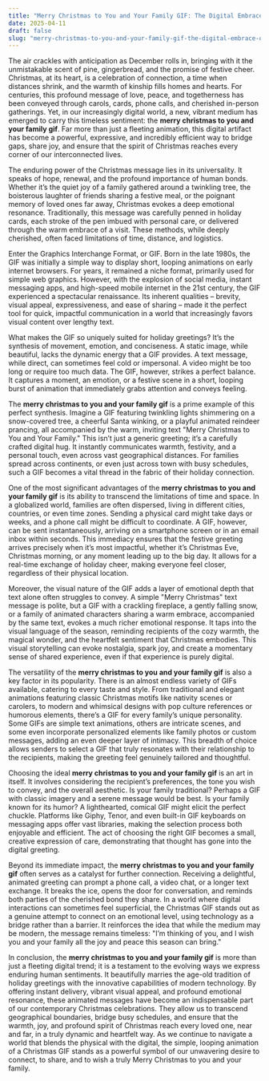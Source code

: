 ```yaml
---
title: "Merry Christmas to You and Your Family GIF: The Digital Embrace of Yuletide Warmth and Connection"
date: 2025-04-11
draft: false
slug: "merry-christmas-to-you-and-your-family-gif-the-digital-embrace-of-yuletide-warmth-and-connection" 
---
```


The air crackles with anticipation as December rolls in, bringing with it the unmistakable scent of pine, gingerbread, and the promise of festive cheer. Christmas, at its heart, is a celebration of connection, a time when distances shrink, and the warmth of kinship fills homes and hearts. For centuries, this profound message of love, peace, and togetherness has been conveyed through carols, cards, phone calls, and cherished in-person gatherings. Yet, in our increasingly digital world, a new, vibrant medium has emerged to carry this timeless sentiment: the **merry christmas to you and your family gif**. Far more than just a fleeting animation, this digital artifact has become a powerful, expressive, and incredibly efficient way to bridge gaps, share joy, and ensure that the spirit of Christmas reaches every corner of our interconnected lives.

The enduring power of the Christmas message lies in its universality. It speaks of hope, renewal, and the profound importance of human bonds. Whether it’s the quiet joy of a family gathered around a twinkling tree, the boisterous laughter of friends sharing a festive meal, or the poignant memory of loved ones far away, Christmas evokes a deep emotional resonance. Traditionally, this message was carefully penned in holiday cards, each stroke of the pen imbued with personal care, or delivered through the warm embrace of a visit. These methods, while deeply cherished, often faced limitations of time, distance, and logistics.

Enter the Graphics Interchange Format, or GIF. Born in the late 1980s, the GIF was initially a simple way to display short, looping animations on early internet browsers. For years, it remained a niche format, primarily used for simple web graphics. However, with the explosion of social media, instant messaging apps, and high-speed mobile internet in the 21st century, the GIF experienced a spectacular renaissance. Its inherent qualities – brevity, visual appeal, expressiveness, and ease of sharing – made it the perfect tool for quick, impactful communication in a world that increasingly favors visual content over lengthy text.

What makes the GIF so uniquely suited for holiday greetings? It’s the synthesis of movement, emotion, and conciseness. A static image, while beautiful, lacks the dynamic energy that a GIF provides. A text message, while direct, can sometimes feel cold or impersonal. A video might be too long or require too much data. The GIF, however, strikes a perfect balance. It captures a moment, an emotion, or a festive scene in a short, looping burst of animation that immediately grabs attention and conveys feeling.

The **merry christmas to you and your family gif** is a prime example of this perfect synthesis. Imagine a GIF featuring twinkling lights shimmering on a snow-covered tree, a cheerful Santa winking, or a playful animated reindeer prancing, all accompanied by the warm, inviting text "Merry Christmas to You and Your Family." This isn’t just a generic greeting; it’s a carefully crafted digital hug. It instantly communicates warmth, festivity, and a personal touch, even across vast geographical distances. For families spread across continents, or even just across town with busy schedules, such a GIF becomes a vital thread in the fabric of their holiday connection.

One of the most significant advantages of the **merry christmas to you and your family gif** is its ability to transcend the limitations of time and space. In a globalized world, families are often dispersed, living in different cities, countries, or even time zones. Sending a physical card might take days or weeks, and a phone call might be difficult to coordinate. A GIF, however, can be sent instantaneously, arriving on a smartphone screen or in an email inbox within seconds. This immediacy ensures that the festive greeting arrives precisely when it’s most impactful, whether it’s Christmas Eve, Christmas morning, or any moment leading up to the big day. It allows for a real-time exchange of holiday cheer, making everyone feel closer, regardless of their physical location.

Moreover, the visual nature of the GIF adds a layer of emotional depth that text alone often struggles to convey. A simple "Merry Christmas" text message is polite, but a GIF with a crackling fireplace, a gently falling snow, or a family of animated characters sharing a warm embrace, accompanied by the same text, evokes a much richer emotional response. It taps into the visual language of the season, reminding recipients of the cozy warmth, the magical wonder, and the heartfelt sentiment that Christmas embodies. This visual storytelling can evoke nostalgia, spark joy, and create a momentary sense of shared experience, even if that experience is purely digital.

The versatility of the **merry christmas to you and your family gif** is also a key factor in its popularity. There is an almost endless variety of GIFs available, catering to every taste and style. From traditional and elegant animations featuring classic Christmas motifs like nativity scenes or carolers, to modern and whimsical designs with pop culture references or humorous elements, there’s a GIF for every family’s unique personality. Some GIFs are simple text animations, others are intricate scenes, and some even incorporate personalized elements like family photos or custom messages, adding an even deeper layer of intimacy. This breadth of choice allows senders to select a GIF that truly resonates with their relationship to the recipients, making the greeting feel genuinely tailored and thoughtful.

Choosing the ideal **merry christmas to you and your family gif** is an art in itself. It involves considering the recipient’s preferences, the tone you wish to convey, and the overall aesthetic. Is your family traditional? Perhaps a GIF with classic imagery and a serene message would be best. Is your family known for its humor? A lighthearted, comical GIF might elicit the perfect chuckle. Platforms like Giphy, Tenor, and even built-in GIF keyboards on messaging apps offer vast libraries, making the selection process both enjoyable and efficient. The act of choosing the right GIF becomes a small, creative expression of care, demonstrating that thought has gone into the digital greeting.

Beyond its immediate impact, the **merry christmas to you and your family gif** often serves as a catalyst for further connection. Receiving a delightful, animated greeting can prompt a phone call, a video chat, or a longer text exchange. It breaks the ice, opens the door for conversation, and reminds both parties of the cherished bond they share. In a world where digital interactions can sometimes feel superficial, the Christmas GIF stands out as a genuine attempt to connect on an emotional level, using technology as a bridge rather than a barrier. It reinforces the idea that while the medium may be modern, the message remains timeless: "I’m thinking of you, and I wish you and your family all the joy and peace this season can bring."

In conclusion, the **merry christmas to you and your family gif** is more than just a fleeting digital trend; it is a testament to the evolving ways we express enduring human sentiments. It beautifully marries the age-old tradition of holiday greetings with the innovative capabilities of modern technology. By offering instant delivery, vibrant visual appeal, and profound emotional resonance, these animated messages have become an indispensable part of our contemporary Christmas celebrations. They allow us to transcend geographical boundaries, bridge busy schedules, and ensure that the warmth, joy, and profound spirit of Christmas reach every loved one, near and far, in a truly dynamic and heartfelt way. As we continue to navigate a world that blends the physical with the digital, the simple, looping animation of a Christmas GIF stands as a powerful symbol of our unwavering desire to connect, to share, and to wish a truly Merry Christmas to you and your family.